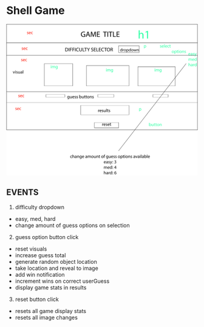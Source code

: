 # Shell Game
![wireframe](./assets/wireFrame.jpg)
## EVENTS
1) difficulty dropdown
-  easy, med, hard
- change amount of guess options on selection
2) guess option button click
- reset visuals
- increase guess total
- generate random object location
- take location and reveal to image
- add win notification
- increment wins on correct userGuess
- display game stats in results
3) reset button click
- resets all game display stats
- resets all image changes